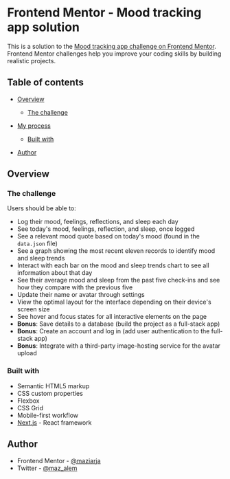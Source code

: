# Frontend Mentor - Mood tracking app solution

This is a solution to the [Mood tracking app challenge on Frontend Mentor](https://www.frontendmentor.io/challenges/mood-tracking-app-E2XeKhDF0B). Frontend Mentor challenges help you improve your coding skills by building realistic projects.

## Table of contents

- [Overview](#overview)
  - [The challenge](#the-challenge)
- [My process](#my-process)
  - [Built with](#built-with)

- [Author](#author)

## Overview

### The challenge

Users should be able to:

- Log their mood, feelings, reflections, and sleep each day
- See today's mood, feelings, reflection, and sleep, once logged
- See a relevant mood quote based on today's mood (found in the `data.json` file)
- See a graph showing the most recent eleven records to identify mood and sleep trends
- Interact with each bar on the mood and sleep trends chart to see all information about that day
- See their average mood and sleep from the past five check-ins and see how they compare with the previous five
- Update their name or avatar through settings
- View the optimal layout for the interface depending on their device's screen size
- See hover and focus states for all interactive elements on the page
- **Bonus**: Save details to a database (build the project as a full-stack app)
- **Bonus**: Create an account and log in (add user authentication to the full-stack app)
- **Bonus**: Integrate with a third-party image-hosting service for the avatar upload

### Built with

- Semantic HTML5 markup
- CSS custom properties
- Flexbox
- CSS Grid
- Mobile-first workflow
- [Next.js](https://nextjs.org/) - React framework

## Author

- Frontend Mentor - [@maziarja](https://www.frontendmentor.io/profile/maziarja)
- Twitter - [@maz_alem](https://x.com/maz_alem)
